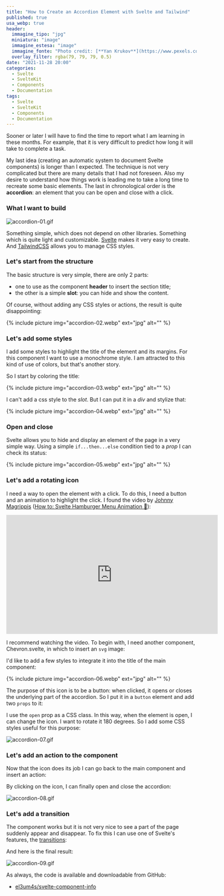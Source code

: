 ```yaml
---
title: "How to Create an Accordion Element with Svelte and Tailwind"
published: true
usa_webp: true
header:
  immagine_tipo: "jpg"
  miniatura: "image"
  immagine_estesa: "image"
  immagine_fonte: "Photo credit: [**Yan Krukov**](https://www.pexels.com/@yankrukov)"
  overlay_filter: rgba(79, 79, 79, 0.5)
date: "2021-11-28 20:00"
categories:
  - Svelte
  - SvelteKit
  - Components
  - Documentation
tags:
  - Svelte
  - SvelteKit
  - Components
  - Documentation
---
```


Sooner or later I will have to find the time to report what I am learning in these months. For example, that it is very difficult to predict how long it will take to complete a task.

My last idea (creating an automatic system to document Svelte components) is longer than I expected. The technique is not very complicated but there are many details that I had not foreseen. Also my desire to understand how things work is leading me to take a long time to recreate some basic elements. The last in chronological order is the **accordion**: an element that you can be open and close with a click.

### What I want to build

![accordion-01.gif](https://raw.githubusercontent.com/el3um4s/strani-anelli-blog/master/_posts/2021/2021-11-27-how-to-create-an-accordion-element/accordion-01.gif)

Something simple, which does not depend on other libraries. Something which is quite light and customizable. [Svelte](https://svelte.dev/) makes it very easy to create. And [TailwindCSS](https://tailwindcss.com/) allows you to manage CSS styles.

### Let's start from the structure

<script src="https://gist.github.com/el3um4s/de7f80d943110abd719863ac17e68adf.js"></script>

The basic structure is very simple, there are only 2 parts:

- one to use as the component **header** to insert the section title;
- the other is a simple **slot**: you can hide and show the content.

Of course, without adding any CSS styles or actions, the result is quite disappointing:

{% include picture img="accordion-02.webp" ext="jpg" alt="" %}

### Let's add some styles

I add some styles to highlight the title of the element and its margins. For this component I want to use a monochrome style. I am attracted to this kind of use of colors, but that's another story.

So I start by coloring the title:

<script src="https://gist.github.com/el3um4s/009e1229a41ae198d1b5b49c90e081a7.js"></script>

{% include picture img="accordion-03.webp" ext="jpg" alt="" %}

I can't add a css style to the _slot_. But I can put it in a _div_ and stylize that:

<script src="https://gist.github.com/el3um4s/87b74358db16d1a18a06be7f3d02d80a.js"></script>

{% include picture img="accordion-04.webp" ext="jpg" alt="" %}

### Open and close

Svelte allows you to hide and display an element of the page in a very simple way. Using a simple `if...then...else` condition tied to a _prop_ I can check its status:

<script src="https://gist.github.com/el3um4s/fe918e7fed23086238b6d4c54726ae54.js"></script>

{% include picture img="accordion-05.webp" ext="jpg" alt="" %}

### Let's add a rotating icon

I need a way to open the element with a click. To do this, I need a button and an animation to highlight the click. I found the video by [Johnny Magrippis](https://magrippis.com/) ([How to: Svelte Hamburger Menu Animation 🍔](https://www.youtube.com/watch?v=fWzKPUUQdQY)):

<iframe width="560" height="315" src="https://www.youtube.com/embed/fWzKPUUQdQY" title="YouTube video player" frameborder="0" allow="accelerometer; autoplay; clipboard-write; encrypted-media; gyroscope; picture-in-picture" allowfullscreen></iframe>

I recommend watching the video. To begin with, I need another component, Chevron.svelte, in which to insert an `svg` image:

<script src="https://gist.github.com/el3um4s/a9803acb87f1027a836679544a656d57.js"></script>

I'd like to add a few styles to integrate it into the title of the main component:

<script src="https://gist.github.com/el3um4s/6e222eb8feec49b106e70e35b72085b5.js"></script>

{% include picture img="accordion-06.webp" ext="jpg" alt="" %}

The purpose of this icon is to be a button: when clicked, it opens or closes the underlying part of the accordion. So I put it in a `button` element and add two `props` to it:

<script src="https://gist.github.com/el3um4s/4a3f04f1df52f50a53810d5fe3e0095a.js"></script>

I use the `open` prop as a CSS class. In this way, when the element is open, I can change the icon. I want to rotate it 180 degrees. So I add some CSS styles useful for this purpose:

<script src="https://gist.github.com/el3um4s/6909f222a7b35278668bc8a30553d1e6.js"></script>

![accordion-07.gif](https://raw.githubusercontent.com/el3um4s/strani-anelli-blog/master/_posts/2021/2021-11-27-how-to-create-an-accordion-element/accordion-07.gif)

### Let's add an action to the component

Now that the icon does its job I can go back to the main component and insert an action:

<script src="https://gist.github.com/el3um4s/73e14a761de4a3a24718b9784a7fe347.js"></script>

By clicking on the icon, I can finally open and close the accordion:

![accordion-08.gif](https://raw.githubusercontent.com/el3um4s/strani-anelli-blog/master/_posts/2021/2021-11-27-how-to-create-an-accordion-element/accordion-08.gif)

### Let's add a transition

The component works but it is not very nice to see a part of the page suddenly appear and disappear. To fix this I can use one of Svelte's features, the [transitions](https://svelte.dev/docs#svelte_transition):

<script src="https://gist.github.com/el3um4s/0aaaa88a775a787c1662c8686200a4db.js"></script>

And here is the final result:

![accordion-09.gif](https://raw.githubusercontent.com/el3um4s/strani-anelli-blog/master/_posts/2021/2021-11-27-how-to-create-an-accordion-element/accordion-09.gif)

As always, the code is available and downloadable from GitHub:

- [el3um4s/svelte-component-info](https://github.com/el3um4s/svelte-component-info)
